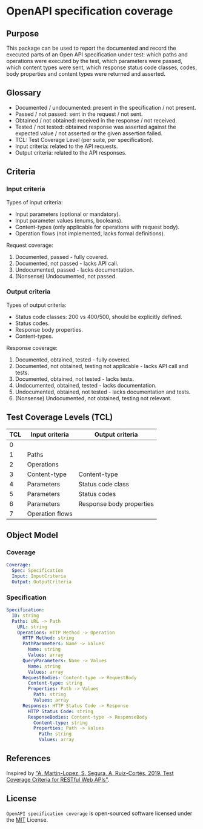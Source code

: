 # OpenAPI specification coverage

## Purpose

This package can be used to report the documented and record the executed parts of
 an Open API specification under test: which paths and operations were
 executed by the test, which parameters were passed, which content types
 were sent, which response status code classes, codes, body properties and
 content types were returned and asserted.

## Glossary

* Documented / undocumented: present in the specification / not present.
* Passed / not passed: sent in the request / not sent.
* Obtained / not obtained: received in the response / not received.
* Tested / not tested: obtained response was asserted against the expected
value / not asserted or the given assertion failed.
* TCL: Test Coverage Level (per suite, per specification).
* Input criteria: related to the API requests.
* Output criteria: related to the API responses.

## Criteria

### Input criteria

Types of input criteria:
* Input parameters (optional or mandatory).
* Input parameter values (enums, booleans).
* Content-types (only applicable for operations with request body).
* Operation flows (not implemented, lacks formal definitions).

Request coverage:
1. Documented, passed - fully covered.
2. Documented, not passed - lacks API call.
3. Undocumented, passed - lacks documentation.
4. (Nonsense) Undocumented, not passed.

### Output criteria

Types of output criteria:
* Status code classes: 200 vs 400/500, should be explicitly defined.
* Status codes.
* Response body properties.
* Content-types.

Response coverage:
1. Documented, obtained, tested - fully covered.
2. Documented, not obtained, testing not applicable - lacks API call and tests.
3. Documented, obtained, not tested - lacks tests.
4. Undocumented, obtained, tested - lacks documentation.
5. Undocumented, obtained, not tested - lacks documentation and tests.
6. (Nonsense) Undocumented, not obtained, testing not relevant.

## Test Coverage Levels (TCL)
 
| TCL | Input criteria  | Output criteria          |  
| --- | --------------- | ------------------------ |  
|  0  |                 |                          |  
|  1  | Paths           |                          |  
|  2  | Operations      |                          |  
|  3  | Content-type    | Content-type             |  
|  4  | Parameters      | Status code class        |  
|  5  | Parameters      | Status codes             |  
|  6  | Parameters      | Response body properties |  
|  7  | Operation flows |                          |

## Object Model

### Coverage

```yaml
Coverage:
  Spec: Specification
  Input: InputCriteria
  Output: OutputCriteria
```

### Specification

```yaml
Specification:
  ID: string
  Paths: URL -> Path
    URL: string
    Operations: HTTP Method -> Operation
      HTTP Method: string
      PathParameters: Name -> Values
        Name: string
        Values: array
      QueryParameters: Name -> Values
        Name: string
        Values: array
      RequestBodies: Content-type -> RequestBody
        Content-type: string
        Properties: Path -> Values
          Path: string
          Values: array
      Responses: HTTP Status Code -> Response
        HTTP Status Code: string
        ResponseBodies: Content-type -> ResponseBody
          Content-type: string
          Properties: Path -> Values
            Path: string
            Values: array
```

## References

Inspired by ["A. Martin-Lopez, S. Segura, A. Ruiz-Cortés. 2019. Test Coverage Criteria for RESTful Web APIs"](https://personal.us.es/amarlop/wp-content/uploads/2019/09/Test_Coverage_Criteria_for_RESTful_Web_APIs.pdf).

## License

`OpenAPI specification coverage` is open-sourced software licensed under the [MIT](/LICENSE) License.